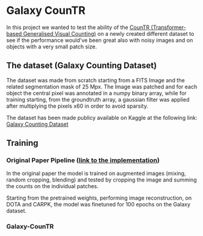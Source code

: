 # Galaxy CounTR
In this project we wanted to test the ability of the [CounTR (Transformer-based Generalised Visual Counting)](https://github.com/Verg-Avesta/CounTR) on a newly created different dataset to see if the performance would've been great also with noisy images and on objects with a very small patch size.

## The dataset (Galaxy Counting Dataset)

The dataset was made from scratch starting from a FITS Image and the related segmentation mask of 25 Mpx.
The Image was patched and for each object the central pixel was annotated in a numpy binary array, while for training starting, from the groundtruth array, a gaussian filter was applied after multiplying the pixels x60 in order to avoid sparsity.

The dataset has been made publicy available on Kaggle at the following link: [Galaxy Counting Dataset](https://www.kaggle.com/datasets/santurini/fits-images-for-object-counting-and-detection)

## Training

### Original Paper Pipeline ([link to the implementation](code/paper/README.md))

In the original paper the model is trained on augmented images (mixing, random cropping, blending) and tested by cropping the image and summing the counts on the individual patches. 

Starting from the pretrained weights, performing image reconstruction, on DOTA and CARPK, the model was finetuned for 100 epochs on the Galaxy dataset.

### Galaxy-CounTR
